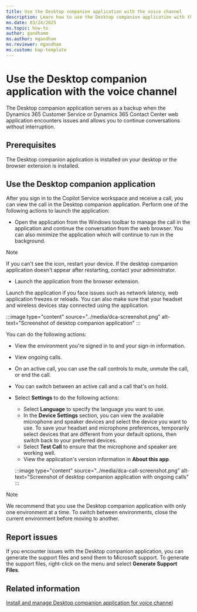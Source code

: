 ```yaml
---
title: Use the Desktop companion application with the voice channel 
description: Learn how to use the Desktop companion application with the voice channel.
ms.date: 03/24/2025
ms.topic: how-to
author: gandhamm
ms.author: mgandham
ms.reviewer: mgandham
ms.custom: bap-template
---
```


# Use the Desktop companion application with the voice channel 



The Desktop companion application serves as a backup when the Dynamics 365 Customer Service or Dynamics 365 Contact Center web application encounters issues and allows you to continue conversations without interruption.


## Prerequisites

The Desktop companion application is installed on your desktop or the browser extension is installed.

## Use the Desktop companion application

After you sign in to the Copilot Service workspace and receive a call, you can view the call in the Desktop companion application. Perform one of the following actions to launch the application:

- Open the application from the Windows toolbar to manage the call in the application and continue the conversation from the web browser. You can also minimize the application which will continue to run in the background.
 
 > [!NOTE]
 > If you can't see the icon, restart your device. If the desktop companion application doesn't appear after restarting, contact your administrator.
 
- Launch the application from the browser extension. 

Launch the application if you face issues such as network latency, web application freezes or reloads. You can also make sure that your headset and wireless devices stay connected using the application.

:::image type="content" source="../media/dca-screenshot.png" alt-text="Screenshot of desktop companion application" :::


You can do the following actions:

- View the environment you're signed in to and your sign-in information.
- View ongoing calls.
- On an active call, you can use the call controls to mute, unmute the call, or end the call.
- You can switch between an active call and a call that's on hold.
- Select **Settings** to do the following actions:
   - Select **Language** to specify the language you want to use.
   - In the **Device Settings** section, you can view the available microphone and speaker devices and select the device you want to use. To save your headset and microphone preferences, temporarily select devices that are different from your default options, then switch back to your preferred devices.
   - Select **Test Call** to ensure that the microphone and speaker are working well.
   - View the application's version information in **About this app**.

   :::image type="content" source="../media/dca-call-screenshot.png" alt-text="Screenshot of desktop companion application with ongoing calls" :::

> [!NOTE]
> We recommend that you use the Desktop companion application with only one environment at a time. To switch between environments, close the current environment before moving to another.

## Report issues

If you encounter issues with the Desktop companion application, you can generate the support files and send them to Microsoft support. To generate the support files, right-click on the menu and select **Generate Support Files**.

## Related information

[Install and manage Desktop companion application for voice channel](../administer/install-manage-desktop-app.md)
